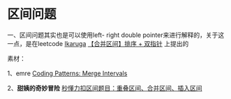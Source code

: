 # 区间问题

一、区间问题其实也是可以使用left- right double pointer来进行解释的，关于这一点，是在leetcode [Ikaruga](https://leetcode-cn.com/u/ikaruga/) [【合并区间】排序 + 双指针](https://leetcode-cn.com/problems/merge-intervals/solution/merge-intervals-by-ikaruga/) 上提出的



素材：

1、emre [Coding Patterns: Merge Intervals](https://emre.me/coding-patterns/merge-intervals/)

2、**甜姨的奇妙冒险** [秒懂力扣区间题目：重叠区间、合并区间、插入区间](https://mp.weixin.qq.com/s/ioUlNa4ZToCrun3qb4y4Ow)

